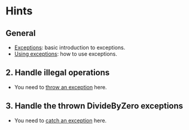 # Hints

## General

- [Exceptions][exceptions]: basic introduction to exceptions.
- [Using exceptions][using-exceptions]: how to use exceptions.

## 2. Handle illegal operations

- You need to [throw an exception][creating-and-throwing-exceptions] here.

## 3. Handle the thrown DivideByZero exceptions

- You need to [catch an exception][exception-handling] here.

[exceptions]: https://docs.microsoft.com/en-us/dotnet/csharp/programming-guide/exceptions/
[using-exceptions]: https://docs.microsoft.com/en-us/dotnet/csharp/programming-guide/exceptions/using-exceptions
[exception-handling]: https://docs.microsoft.com/en-us/dotnet/csharp/programming-guide/exceptions/exception-handling
[creating-and-throwing-exceptions]: https://docs.microsoft.com/en-us/dotnet/csharp/programming-guide/exceptions/creating-and-throwing-exceptions
